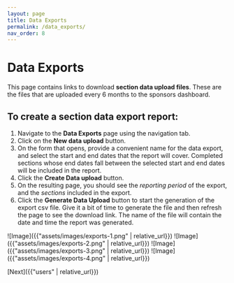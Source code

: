 ```yaml
---
layout: page
title: Data Exports
permalink: /data_exports/
nav_order: 8
---
```


# **Data Exports**

This page contains links to download **section data upload files**. These are the files that are uploaded every 6 months to the sponsors dashboard.

## **To create a section data export report:**

1. Navigate to the **Data Exports** page using the navigation tab.
2. Click on the **New data upload** button.
3. On the form that opens, provide a convenient name for the data export, and select the start and end dates that the report will cover. Completed sections whose end dates fall between the selected start and end dates will be included in the report.
4. Click the **Create Data upload** button.
5. On the resulting page, you should see the _reporting period_ of the export, and the _sections_ included in the export.
6. Click the **Generate Data Upload** button to start the generation of the export csv file. Give it a bit of time to generate the file and then refresh the page to see the download link. The name of the file will contain the date and time the report was generated.

![Image]({{"assets/images/exports-1.png" | relative_url}})
![Image]({{"assets/images/exports-2.png" | relative_url}})
![Image]({{"assets/images/exports-3.png" | relative_url}})
![Image]({{"assets/images/exports-4.png" | relative_url}})

[Next]({{"users" | relative_url}})

